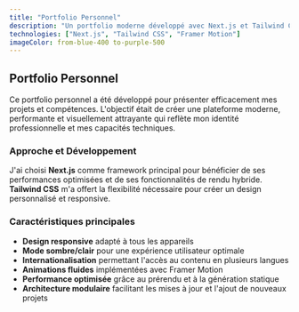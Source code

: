 ```yaml
---
title: "Portfolio Personnel"
description: "Un portfolio moderne développé avec Next.js et Tailwind CSS"
technologies: ["Next.js", "Tailwind CSS", "Framer Motion"]
imageColor: from-blue-400 to-purple-500
---
```


## Portfolio Personnel

Ce portfolio personnel a été développé pour présenter efficacement mes projets et compétences. L'objectif était de créer une plateforme moderne, performante et visuellement attrayante qui reflète mon identité professionnelle et mes capacités techniques.

### Approche et Développement

J'ai choisi **Next.js** comme framework principal pour bénéficier de ses performances optimisées et de ses fonctionnalités de rendu hybride. **Tailwind CSS** m'a offert la flexibilité nécessaire pour créer un design personnalisé et responsive.

### Caractéristiques principales

- **Design responsive** adapté à tous les appareils
- **Mode sombre/clair** pour une expérience utilisateur optimale
- **Internationalisation** permettant l'accès au contenu en plusieurs langues
- **Animations fluides** implémentées avec Framer Motion
- **Performance optimisée** grâce au prérendu et à la génération statique
- **Architecture modulaire** facilitant les mises à jour et l'ajout de nouveaux projets
